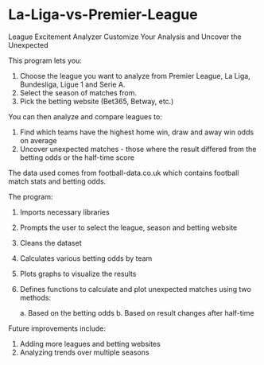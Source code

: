 # La-Liga-vs-Premier-League
League Excitement Analyzer
Customize Your Analysis and Uncover the Unexpected

This program lets you:
1. Choose the league you want to analyze from Premier League, La Liga, Bundesliga, Ligue 1 and Serie A.
2. Select the season of matches from.
3. Pick the betting website (Bet365, Betway, etc.)

You can then analyze and compare leagues to:
1. Find which teams have the highest home win, draw and away win odds on average
2. Uncover unexpected matches - those where the result differed from the betting odds or the half-time score

The data used comes from football-data.co.uk which contains football match stats and betting odds.

The program:
1. Imports necessary libraries
2. Prompts the user to select the league, season and betting website
3. Cleans the dataset
4. Calculates various betting odds by team
5. Plots graphs to visualize the results
6. Defines functions to calculate and plot unexpected matches using two methods:
    
    a. Based on the betting odds
    b. Based on result changes after half-time

Future improvements include:
1. Adding more leagues and betting websites
2. Analyzing trends over multiple seasons
